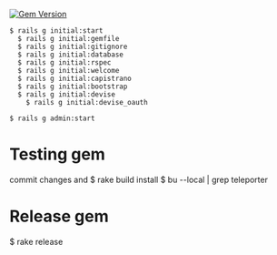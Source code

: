 [![Gem Version](https://badge.fury.io/rb/teleporter.svg)](http://badge.fury.io/rb/teleporter)

```
$ rails g initial:start
  $ rails g initial:gemfile
  $ rails g initial:gitignore
  $ rails g initial:database
  $ rails g initial:rspec
  $ rails g initial:welcome
  $ rails g initial:capistrano
  $ rails g initial:bootstrap
  $ rails g initial:devise
    $ rails g initial:devise_oauth

$ rails g admin:start
```
# Testing gem
commit changes and
$ rake build install
$ bu --local | grep teleporter

# Release gem
$ rake release


